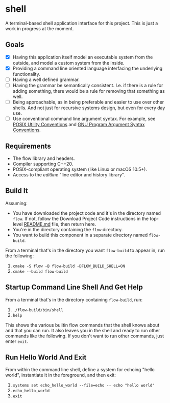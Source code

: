 # shell

A terminal-based shell application interface for this project.
This is just a work in progress at the moment.

## Goals

- [x] Having this application itself model an executable system from the outside, and model
      a custom system from the inside.
- [x] Providing a command line oriented language interfacing the underlying functionality.
- [ ] Having a well defined grammar.
- [ ] Having the grammar be semantically consistent. I.e. if there is a rule for adding
      something, there would be a rule for removing that something as well.
- [ ] Being approachable, as in being preferable and easier to use over other shells.
      And not just for recursive systems design, but even for every day use.
- [ ] Use conventional command line argument syntax. For example, see
      [POSIX Utility Conventions](https://pubs.opengroup.org/onlinepubs/9699919799/basedefs/V1_chap12.html)
      and
      [GNU Program Argument Syntax Conventions](https://www.gnu.org/software/libc/manual/html_node/Argument-Syntax.html).

## Requirements

- The flow library and headers.
- Compiler supporting C++20.
- POSIX-compliant operating system (like Linux or macOS 10.5+).
- Access to the _editline_ "line editor and history library".

## Build It

Assuming:
- You have downloaded the project code and it's in the directory named `flow`.
  If not, follow the Download Project Code instructions in the top-level
  [README.md](../README.md) file, then return here.
- You're in the directory containing the `flow` directory.
- You want to build this component in a separate directory named `flow-build`.

From a terminal that's in the directory you want `flow-build` to appear in, run the following:
1. `cmake -S flow -B flow-build -DFLOW_BUILD_SHELL=ON`
1. `cmake --build flow-build`

## Startup Command Line Shell And Get Help

From a terminal that's in the directory containing `flow-build`, run:
1. `./flow-build/bin/shell`
1. `help`

This shows the various builtin flow commands that the shell knows about and that you can run.
It also leaves you in the shell and ready to run other commands like the following.
If you don't want to run other commands, just enter `exit`.

## Run Hello World And Exit

From within the command line shell,
define a system for echoing "hello world",
instantiate it in the foreground,
and then exit:
1. `systems set echo_hello_world --file=echo -- echo "hello world"`
1. `echo_hello_world`
1. `exit`

